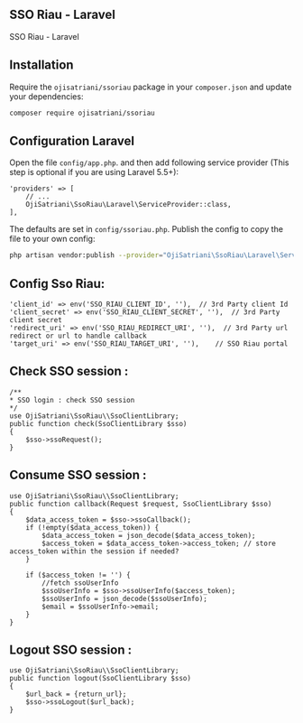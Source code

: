 ## SSO Riau - Laravel
SSO Riau - Laravel

## Installation

Require the `ojisatriani/ssoriau` package in your `composer.json` and update your dependencies:
```sh
composer require ojisatriani/ssoriau
```

## Configuration Laravel

Open the file `config/app.php`. and then add following service provider (This step is optional if you are using Laravel 5.5+):
```$php
'providers' => [
    // ...
    OjiSatriani\SsoRiau\Laravel\ServiceProvider::class,
],
```

The defaults are set in `config/ssoriau.php`. Publish the config to copy the file to your own config:
```sh
php artisan vendor:publish --provider="OjiSatriani\SsoRiau\Laravel\ServiceProvider" --tag="config"
```

Config Sso Riau:
----

```$php
'client_id' => env('SSO_RIAU_CLIENT_ID', ''),  // 3rd Party client Id
'client_secret' => env('SSO_RIAU_CLIENT_SECRET', ''),  // 3rd Party client secret
'redirect_uri' => env('SSO_RIAU_REDIRECT_URI', ''),  // 3rd Party url redirect or url to handle callback
'target_uri' => env('SSO_RIAU_TARGET_URI', ''),    // SSO Riau portal

```
Check SSO session :
----

```$php
/**
* SSO login : check SSO session
*/
use OjiSatriani\SsoRiau\\SsoClientLibrary;
public function check(SsoClientLibrary $sso)
{
    $sso->ssoRequest();
}

```
Consume SSO session :
----

```$php
use OjiSatriani\SsoRiau\\SsoClientLibrary;
public function callback(Request $request, SsoClientLibrary $sso)
{
    $data_access_token = $sso->ssoCallback();
    if (!empty($data_access_token)) {
        $data_access_token = json_decode($data_access_token);
        $access_token = $data_access_token->access_token; // store access_token within the session if needed?
    }

    if ($access_token != '') {
        //fetch ssoUserInfo
        $ssoUserInfo = $sso->ssoUserInfo($access_token);
        $ssoUserInfo = json_decode($ssoUserInfo);
        $email = $ssoUserInfo->email;
    }
}

```
Logout SSO session :
----

```$php
use OjiSatriani\SsoRiau\\SsoClientLibrary;
public function logout(SsoClientLibrary $sso)
{
    $url_back = {return_url};
    $sso->ssoLogout($url_back);
}
```